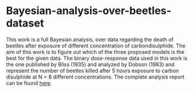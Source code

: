 # Bayesian-analysis-over-beetles-dataset
This work is a full Bayesian analysis, over data regarding the death of beetles after exposure of different concentration of carbondisulphide. The aim of this work is to figure out which of the three proposed models is the best for the given data. 
The binary dose-response data used in this work is the one published by Bliss (1935) and analyzed by Dobson (1983) and represent the number of beetles killed after 5 hours exposure to carbon disulphide at N = 8 different concentrations.
The complete analysis report can be found [here](https://github.com/fabiomontello/Bayesian-analysis-on-beetles-dataset/blob/master/FinalProject-SDSII.pdf).
